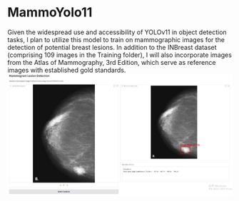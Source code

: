 # MammoYolo11
Given the widespread use and accessibility of YOLOv11 in object detection tasks, I plan to utilize this model to train on mammographic images for the detection of potential breast lesions. In addition to the INBreast dataset (comprising 109 images in the Training folder), I will also incorporate images from the Atlas of Mammography, 3rd Edition, which serve as reference images with established gold standards.
![Model will choose the picture with conversation fit your input](./demo/002428.png)
